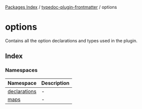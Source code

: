 [Packages Index](../../README.md) / [typedoc-plugin-frontmatter](../README.md) / options

# options

Contains all the option declarations and types used in the plugin.

## Index

### Namespaces

| Namespace                                         | Description |
| ------------------------------------------------- | ----------- |
| [declarations](namespaces/declarations/README.md) | -           |
| [maps](namespaces/maps/README.md)                 | -           |
